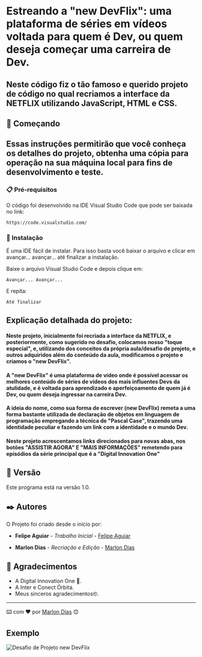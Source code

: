 # Estreando a "new DevFlix": uma plataforma de séries em vídeos voltada para quem é Dev, ou quem deseja começar uma carreira de Dev.

## Neste código fiz o tão famoso e querido projeto de código no qual recriamos a interface da NETFLIX utilizando JavaScript, HTML e CSS.

## 🚀 Começando

## Essas instruções permitirão que você conheça os detalhes do projeto, obtenha uma cópia para operação na sua máquina local para fins de desenvolvimento e teste.



### 📋 Pré-requisitos

O código foi desenvolvido na IDE Visual Studio Code que pode ser baixada no link:

```
https://code.visualstudio.com/
```

### 🔧 Instalação

É uma IDE fácil de instalar. Para isso basta você baixar o arquivo e clicar em avançar... avançar... até finalizar a instalação.

Baixe o arquivo Visual Studio Code e depois clique em:

```
Avançar... Avançar...
```

E repita:

```
Até finalizar
```

## Explicação detalhada do projeto:

#### Neste projeto, inicialmente foi recriada a interface da NETFLIX, e posteriormente, como sugerido no desafio, colocamos nosso "toque especial", e, utilizando dos conceitos da própria aula/desafio de projeto, e outros adquiridos além do conteúdo da aula, modificamos o projeto e criamos o "new DevFlix".
#### A "new DevFlix" é uma plataforma de vídeo onde é possível acessar os melhores conteúdo de séries de vídeos dos mais influentes Devs da atulidade, e é voltada para aprendizado e aperfeiçoamento de quem já é Dev, ou quem deseja ingressar na carreira Dev.
#### A ideia do nome, como sua forma de escrever (new DevFlix) remeta a uma forma bastante utilizada de declaração de objetos em linguagem de programação empregando a técnica de "Pascal Case", trazendo uma identidade peculiar e fazendo um link com a identidade e o mundo Dev.
#### Neste projeto acrescentamos links direcionados para novas abas, nos botões "ASSISTIR AGORA" E "MAIS INFORMAÇÕES" remetendo para episódios da série principal que é a "Digital Innovation One"

## 📌 Versão

Este programa está na versão 1.0. 

## ✒️ Autores

O Projeto foi criado desde o início por:

* **Felipe Aguiar** - *Trabalho Inicial* - [Felipe Aguiar](https://github.com/felipeAguiarCode/netflix-clone)

* **Marlon Dias** - *Recriação e Edição* - [Marlon Dias](https://github.com/MarlonHDC)

  

## 🎁 Agradecimentos

* A Digital Innovation One 📢.
* A Inter e Conect Órbita. 
* Meus sinceros agradecimentos🤓.


---

⌨️ com ❤️ por [Marlon Dias](https://github.com/MarlonHDC) 😊

## Exemplo


![Desafio de Projeto new DevFlix](https://j.gifs.com/mqN353.gif)

